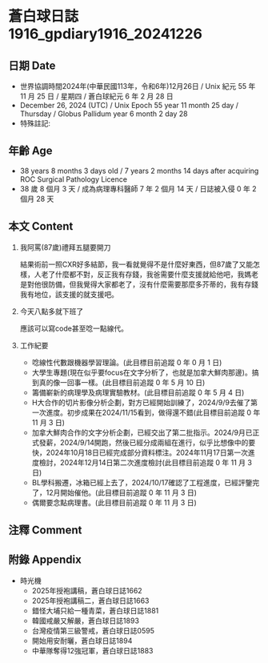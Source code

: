 [_metadata_:encoding]: - "utf-8"
[_metadata_:language]: - "zh-Hant-TW"
[_metadata_:fileformat]: - "markdown"
[_metadata_:MIME_type]: - "text/plain"
[_metadata_:markdown_version]: - "commonmark version 0.30"
[_metadata_:markdown_spec]: - "https://spec.commonmark.org/0.30/"

# 蒼白球日誌1916_gpdiary1916_20241226 #

## 日期 Date ##

* 世界協調時間2024年(中華民國113年，令和6年)12月26日 / Unix 紀元 55 年 11 月 25 日 / 星期四 / 蒼白球紀元 6 年 2 月 28 日
* December 26, 2024 (UTC) / Unix Epoch 55 year 11 month 25 day / Thursday / Globus Pallidum year 6 month 2 day 28
* 特殊註記:

## 年齡 Age ##

* 38 years 8 months 3 days old / 7 years 2 months 14 days after acquiring ROC Surgical Pathology Licence
* 38 歲 8 個月 3 天 / 成為病理專科醫師 7 年 2 個月 14 天 / 日誌被入侵 0 年 2 個月 28 天

## 本文 Content ##

1. 我阿罵(87歲)禮拜五腿要開刀

    結果術前一照CXR好多結節，我一看就覺得不是什麼好東西，但87歲了又能怎樣，人老了什麼都不對，反正我有存錢，我爸需要什麼支援就給他吧，我媽老是對他很防備，但我覺得大家都老了，沒有什麼需要那麼多芥蒂的，我有存錢我有地位，該支援的就支援吧。

2. 今天八點多就下班了

    應該可以寫code甚至唸一點線代。

2. 工作紀要

    - 唸線性代數跟機器學習理論。(此目標目前追蹤 0 年 0 月 1 日)
    - 大學生專題(現在似乎要focus在文字分析了，也就是加拿大鮮肉那邊)。搞到真的像一回事一樣。(此目標目前追蹤 0 年 5 月 10 日)
    - 籌備嶄新的病理學及病理實驗教材。(此目標目前追蹤 0 年 5 月 4 日)
    - H大合作的切片影像分析企劃，對方已經開始訓練了，2024/9/9去催了第一次進度。初步成果在2024/11/15看到，做得還不錯(此目標目前追蹤 0 年 11 月 3 日)
    - 加拿大鮮肉合作的文字分析企劃，已經交出了第二批指示。2024/9月已正式發薪，2024/9/14開跑，然後已經分成兩組在進行，似乎比想像中的要快，2024年10月18日已經完成部分資料標注。2024年11月17日第一次進度檢討，2024年12月14日第二次進度檢討(此目標目前追蹤 0 年 11 月 3 日)
    - BL學科搬遷，冰箱已經上去了，2024/10/17確認了工程進度，已經評鑒完了，12月開始催他。(此目標目前追蹤 0 年 11 月 3 日)
    - 偶爾要念點病理書。(此目標目前追蹤 0 年 11 月 3 日)

## 注釋 Comment ##


## 附錄 Appendix ##

* 時光機
    - 2025年授袍講稿，蒼白球日誌1662
    - 2025年授袍講稿二，蒼白球日誌1663
    - 錯怪大埔只給一種青菜，蒼白球日誌1881
    - 韓國戒嚴又解嚴，蒼白球日誌1893
    - 台灣疫情第三級警戒，蒼白球日誌0595
    - 開始用安耐曬，蒼白球日誌1894
    - 中華隊奪得12強冠軍，蒼白球日誌1883
